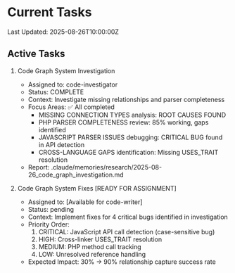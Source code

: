 # Current Tasks
Last Updated: 2025-08-26T10:00:00Z

## Active Tasks
1. Code Graph System Investigation
   - Assigned to: code-investigator
   - Status: COMPLETE
   - Context: Investigate missing relationships and parser completeness
   - Focus Areas: ✅ All completed
     - MISSING CONNECTION TYPES analysis: ROOT CAUSES FOUND
     - PHP PARSER COMPLETENESS review: 85% working, gaps identified
     - JAVASCRIPT PARSER ISSUES debugging: CRITICAL BUG found in API detection
     - CROSS-LANGUAGE GAPS identification: Missing USES_TRAIT resolution
   - Report: .claude/memories/research/2025-08-26_code_graph_investigation.md

2. Code Graph System Fixes [READY FOR ASSIGNMENT]
   - Assigned to: [Available for code-writer]
   - Status: pending
   - Context: Implement fixes for 4 critical bugs identified in investigation
   - Priority Order:
     1. CRITICAL: JavaScript API call detection (case-sensitive bug)
     2. HIGH: Cross-linker USES_TRAIT resolution 
     3. MEDIUM: PHP method call tracking
     4. LOW: Unresolved reference handling
   - Expected Impact: 30% → 90% relationship capture success rate